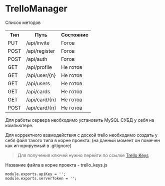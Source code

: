 # TrelloManager

Список методов

<table>
  <tr>
    <th>Тип</th>
    <th>Путь</th>
    <th>Состояние</th>
  </tr>
  <tr>
    <td>PUT</td>
    <td>/api/invite</td>
    <td>Готов</td>
  </tr>
  <tr>
    <td>POST</td>
    <td>/api/register</td>
    <td>Готов</td>
  </tr>
  <tr>
    <td>POST</td>
    <td>/api/auth</td>
    <td>Готов</td>
  </tr>
  <tr>
    <td>GET</td>
    <td>/api/profile</td>
    <td>Не готов</td>
  </tr>
  <tr>
    <td>GET</td>
    <td>/api/user/{n}</td>
    <td>Не готов</td>
  </tr>
  <tr>
    <td>GET</td>
    <td>/api/users</td>
    <td>Не готов</td>
  </tr>
  <tr>
    <td>GET</td>
    <td>/api/cards</td>
    <td>Не готов</td>
  </tr>
  <tr>
    <td>GET</td>
    <td>/api/card/{n}</td>
    <td>Не готов</td>
  </tr>
  <tr>
    <td>POST</td>
    <td>/api/card/{n}</td>
    <td>Не готов</td>
  </tr>
</table>

<p>Для работы сервера необходимо установить MySQL СУБД у себя на компьютере.</p>
<p>Для корректного взамодействия с доской trello необходимо создать у себя файл такого типа в корне проекта: (на данный момент он помечен как игнорируемый в .gitignore)</p>

> Для получения ключей нужно перейти по ссылке [Trello Keys](https://trello.com/app-key)

<p>Название файла в корне проекта - trello_keys.js</p>


```
module.exports.apiKey = '';
module.exports.serverToken = '';
```
